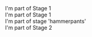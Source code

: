 <div data-stage>
  I'm part of Stage 1
</div>

<div data-stage>
  I'm part of Stage 1
</div>

<div data-stage='hammerpants'>
  I'm part of stage 'hammerpants'
</div>

<div data-stage>
  I'm part of Stage 2
</div>